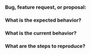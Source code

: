 
### Bug, feature request, or proposal:



### What is the expected behavior?



### What is the current behavior?



### What are the steps to reproduce?


